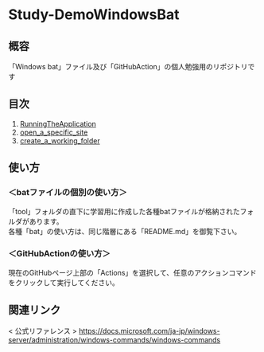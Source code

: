# Study-DemoWindowsBat

## 概容
「Windows bat」ファイル及び「GitHubAction」の個人勉強用のリポジトリです


## 目次
1. [RunningTheApplication](tool/00_RunningTheApplication/00_README.md)
2. [open_a_specific_site](tool/01_open_a_specific_site/00_README.md)
3. [create_a_working_folder](tool/02_create_a_working_folder/00_README.md)

## 使い方
### ＜batファイルの個別の使い方＞
「tool」フォルダの直下に学習用に作成した各種batファイルが格納されたフォルダがあります。<br>
各種「bat」の使い方は、同じ階層にある「README.md」を御覧下さい。

### ＜GitHubActionの使い方＞
現在のGitHubページ上部の「Actions」を選択して、任意のアクションコマンドをクリックして実行してください。

## 関連リンク
< 公式リファレンス >
https://docs.microsoft.com/ja-jp/windows-server/administration/windows-commands/windows-commands
